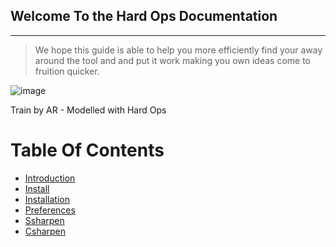 ## Welcome To the Hard Ops Documentation
***

>We hope this guide is able to help you more efficiently find your away around the
tool and and put it work making you own ideas come to fruition quicker.

![image](https://raw.githubusercontent.com/mx1001/hardops_manual/master/docs/img/AR-Train3.png)

Train by AR - Modelled with Hard Ops

# Table Of Contents

- [Introduction](docs/intro)
- [Install](docs/install)
- [Installation](docs/installation.rst)
- [Preferences](docs/preferences.rst)
- [Ssharpen](docs/ssharpen.md)
- [Csharpen](docs/csharpen.md)

